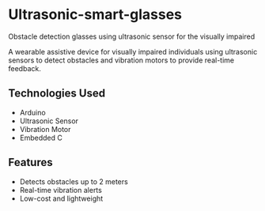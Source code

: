 # Ultrasonic-smart-glasses
Obstacle detection glasses using ultrasonic sensor for the visually impaired

A wearable assistive device for visually impaired individuals using ultrasonic sensors to detect obstacles and vibration motors to provide real-time feedback.

## Technologies Used
- Arduino
- Ultrasonic Sensor
- Vibration Motor
- Embedded C

## Features
- Detects obstacles up to 2 meters
- Real-time vibration alerts
- Low-cost and lightweight
